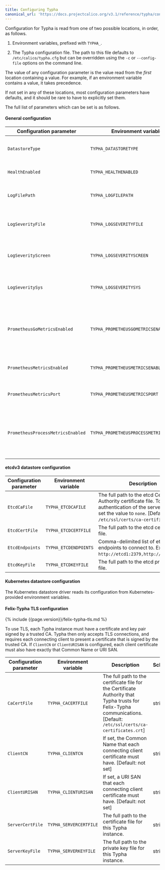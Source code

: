 ```yaml
---
title: Configuring Typha
canonical_url: 'https://docs.projectcalico.org/v3.1/reference/typha/configuration'
---
```


Configuration for Typha is read from one of two possible locations, in
order, as follows.

1.  Environment variables, prefixed with `TYPHA_`.

2.  The Typha configuration file.  The path to this file defaults to
    `/etc/calico/typha.cfg` but can be overridden using the `-c` or
    `--config-file` options on the command line.

The value of any configuration parameter is the value read from the
*first* location containing a value. For example, if an environment variable
contains a value, it takes precedence.

If not set in any of these locations, most configuration parameters have
defaults, and it should be rare to have to explicitly set them.

The full list of parameters which can be set is as follows.

#### General configuration

| Configuration parameter           | Environment variable                    | Description  | Schema |
| --------------------------------- | --------------------------------------- | -------------| ------ |
| `DatastoreType`                   | `TYPHA_DATASTORETYPE`                   | The datastore that Typha should read endpoints and policy information from. [Default: `etcdv3`] | `etcdv3`, `kubernetes`|
| `HealthEnabled`                   | `TYPHA_HEALTHENABLED`                   | When enabled, exposes typha health information via an http endpoint. | boolean |
| `LogFilePath`                     | `TYPHA_LOGFILEPATH`                     | The full path to the Typha log. Set to `none` to disable file logging. [Default: `/var/log/calico/typha.log`] | string |
| `LogSeverityFile`                 | `TYPHA_LOGSEVERITYFILE`                 | The log severity above which logs are sent to the log file. [Default: `Info`] | `Debug`, `Info`, `Warning`, `Error`, `Fatal` |
| `LogSeverityScreen`               | `TYPHA_LOGSEVERITYSCREEN`               | The log severity above which logs are sent to the stdout. [Default: `Info`] | `Debug`, `Info`, `Warning`, `Error`, `Fatal` |
| `LogSeveritySys`                  | `TYPHA_LOGSEVERITYSYS`                  | The log severity above which logs are sent to the syslog. Set to `""` for no logging to syslog. [Default: `Info`] | `Debug`, `Info`, `Warning`, `Error`, `Fatal` |
| `PrometheusGoMetricsEnabled`      | `TYPHA_PROMETHEUSGOMETRICSENABLED`      | Set to `false` to disable Go runtime metrics collection, which the Prometheus client does by default. This reduces the number of metrics reported, reducing Prometheus load. [Default: `true`]  | boolean |
| `PrometheusMetricsEnabled`        | `TYPHA_PROMETHEUSMETRICSENABLED`        | Set to `true` to enable the experimental Prometheus metrics server in Typha. [Default: `false`] | boolean |
| `PrometheusMetricsPort`           | `TYPHA_PROMETHEUSMETRICSPORT`           | Experimental: TCP port that the Prometheus metrics server should bind to. [Default: `9091`] | int |
| `PrometheusProcessMetricsEnabled` | `TYPHA_PROMETHEUSPROCESSMETRICSENABLED` | Set to `false` to disable process metrics collection, which the Prometheus client does by default. This reduces the number of metrics reported, reducing Prometheus load. [Default: `true`] | boolean |

#### etcdv3 datastore configuration

| Configuration parameter | Environment variable  | Description | Schema |
| ----------------------- | --------------------- | ----------- | ------ |
| `EtcdCaFile`            | `TYPHA_ETCDCAFILE`    | The full path to the etcd Certificate Authority certificate file. To disable authentication of the server by Typha, set the value to `none`. [Default: `/etc/ssl/certs/ca-certificates.crt`] | string |
| `EtcdCertFile`          | `TYPHA_ETCDCERTFILE`  | The full path to the etcd certificate file. | string |
| `EtcdEndpoints`         | `TYPHA_ETCDENDPOINTS` | Comma-delimited list of etcd endpoints to connect to. Example: `http://etcd1:2379,http://etcd2:2379`. | `<scheme>://<ip-or-fqdn>:<port>` |
| `EtcdKeyFile`           | `TYPHA_ETCDKEYFILE`   | The full path to the etcd private key file. | string |

#### Kubernetes datastore configuration

The Kubernetes datastore driver reads its configuration from Kubernetes-provided environment variables.

#### Felix-Typha TLS configuration

{% include {{page.version}}/felix-typha-tls.md %}

To use TLS, each Typha instance must have a certificate and key pair signed by
a trusted CA.  Typha then only accepts TLS connections, and requires each
connecting client to present a certificate that is signed by the trusted CA.
If `ClientCN` or `ClientURISAN` is configured, each client certificate must
also have exactly that Common Name or URI SAN.

| Configuration parameter | Environment variable   | Description | Schema |
| ----------------------- | ---------------------- | ----------- | ------ |
| `CaCertFile`            | `TYPHA_CACERTFILE`     | The full path to the certificate file for the Certificate Authority that Typha trusts for Felix-Typha communications. [Default: `/etc/ssl/certs/ca-certificates.crt`] | string |
| `ClientCN`              | `TYPHA_CLIENTCN`       | If set, the Common Name that each connecting client certificate must have. [Default: not set] | string |
| `ClientURISAN`          | `TYPHA_CLIENTURISAN`   | If set, a URI SAN that each connecting client certificate must have. [Default: not set] | string |
| `ServerCertFile`        | `TYPHA_SERVERCERTFILE` | The full path to the certificate file for this Typha instance. | string |
| `ServerKeyFile`         | `TYPHA_SERVERKEYFILE`  | The full path to the private key file for this Typha instance. | string |
